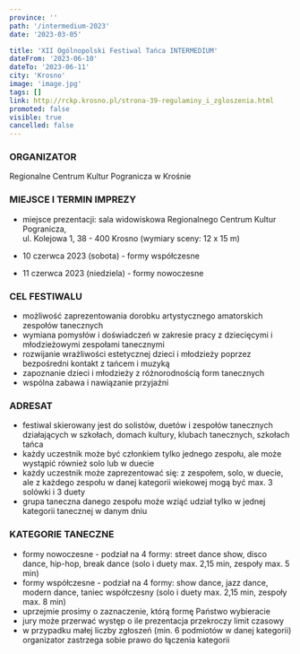 ```yaml
---
province: ''
path: '/intermedium-2023'
date: '2023-03-05'

title: 'XII Ogólnopolski Festiwal Tańca INTERMEDIUM'
dateFrom: '2023-06-10'
dateTo: '2023-06-11'
city: 'Krosno'
image: 'image.jpg'
tags: []
link: http://rckp.krosno.pl/strona-39-regulaminy_i_zgloszenia.html
promoted: false
visible: true
cancelled: false
---
```

### ORGANIZATOR
Regionalne Centrum Kultur Pogranicza w Krośnie
### MIEJSCE I TERMIN IMPREZY
- miejsce prezentacji:
sala widowiskowa Regionalnego Centrum Kultur Pogranicza, \
ul. Kolejowa 1, 38 - 400 Krosno (wymiary sceny: 12 x 15 m)

- 10 czerwca 2023 (sobota) - formy współczesne
- 11 czerwca 2023 (niedziela) - formy nowoczesne
### CEL FESTIWALU
- możliwość zaprezentowania dorobku artystycznego amatorskich zespołów
tanecznych
- wymiana pomysłów i doświadczeń w zakresie pracy z dziecięcymi
i młodzieżowymi zespołami tanecznymi
- rozwijanie wrażliwości estetycznej dzieci i młodzieży poprzez bezpośredni
kontakt z tańcem i muzyką
- zapoznanie dzieci i młodzieży z różnorodnością form tanecznych
- wspólna zabawa i nawiązanie przyjaźni
### ADRESAT
- festiwal skierowany jest do solistów, duetów i zespołów tanecznych działających
w szkołach, domach kultury, klubach tanecznych, szkołach tańca
- każdy uczestnik może być członkiem tylko jednego zespołu, ale może wystąpić również solo lub w duecie
- każdy uczestnik może zaprezentować się: z zespołem, solo, w duecie, ale z każdego zespołu w danej kategorii wiekowej mogą być max. 3 solówki i 3 duety
- grupa taneczna danego zespołu może wziąć udział tylko w jednej kategorii tanecznej w danym dniu
### KATEGORIE TANECZNE
- formy nowoczesne - podział na 4 formy: street dance show, disco dance, hip-hop, break dance (solo i duety max. 2,15 min, zespoły max. 5 min)
- formy współczesne - podział na 4 formy: show dance, jazz dance, modern dance, taniec współczesny (solo i duety max. 2,15 min, zespoły max. 8 min)
- uprzejmie prosimy o zaznaczenie, którą formę Państwo wybieracie
- jury może przerwać występ o ile prezentacja przekroczy limit czasowy
- w przypadku małej liczby zgłoszeń (min. 6 podmiotów w danej kategorii) organizator zastrzega sobie prawo do łączenia kategorii
